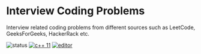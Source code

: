 # Interview Coding Problems
Interview related coding problems from different sources such as LeetCode, GeeksForGeeks, HackerRack etc.

![status](https://img.shields.io/badge/Development_Status-inprogress-lightblue)
[![c++ 11](https://img.shields.io/badge/C++-11-blue)](https://isocpp.org/)
[![editor](https://img.shields.io/badge/VSCode-purple)](https://code.visualstudio.com/)
